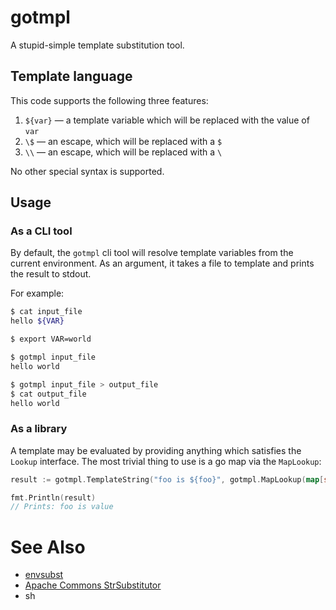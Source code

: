 # gotmpl

A stupid-simple template substitution tool.

## Template language

This code supports the following three features:

1. `${var}` &mdash; a template variable which will be replaced with the value of `var`
1. `\$` &mdash; an escape, which will be replaced with a `$`
1. `\\` &mdash; an escape, which will be replaced with a `\`

No other special syntax is supported.

## Usage

### As a CLI tool

By default, the `gotmpl` cli tool will resolve template variables from the current environment. As an argument, it takes a file to template and prints the result to stdout.

For example:

```sh
$ cat input_file
hello ${VAR}

$ export VAR=world

$ gotmpl input_file
hello world

$ gotmpl input_file > output_file
$ cat output_file
hello world

```

### As a library

A template may be evaluated by providing anything which satisfies the `Lookup` interface. The most trivial thing to use is a go map via the `MapLookup`:

```go
result := gotmpl.TemplateString("foo is ${foo}", gotmpl.MapLookup(map[string]string{"foo": "value"}))

fmt.Println(result)
// Prints: foo is value
```

# See Also

* [envsubst](https://www.gnu.org/software/gettext/manual/html_node/envsubst-Invocation.html)
* [Apache Commons StrSubstitutor](https://commons.apache.org/proper/commons-lang/apidocs/org/apache/commons/lang3/text/StrSubstitutor.html)
* sh
